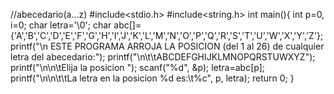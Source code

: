 //abecedario(a...z)
#include<stdio.h>
#include<string.h>
int main(){
int p=0, i=0;
char letra='\0';
char abc[]={'A','B','C','D','E','F','G','H','I','J','K','L','M','N','O','P','Q','R','S','T','U','W','X','Y','Z'};
printf("\n  ESTE PROGRAMA ARROJA LA POSICION (del 1 al 26) de cualquier letra del abecedario:");
printf("\n\t\tABCDEFGHIJKLMNOPQRSTUWXYZ");
printf("\n\n\tElija la posicion ");
scanf("%d", &p);
letra=abc[p];
printf("\n\n\t\tLa letra en la posicion %d es:\t%c", p, letra);
return 0;
}
